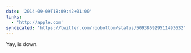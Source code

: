 ```yaml
---
date: '2014-09-09T18:09:42+01:00'
links:
  - 'http://apple.com'
syndicated: 'https://twitter.com/roobottom/status/509386929511493632'
---
```

Yay,  is down.
